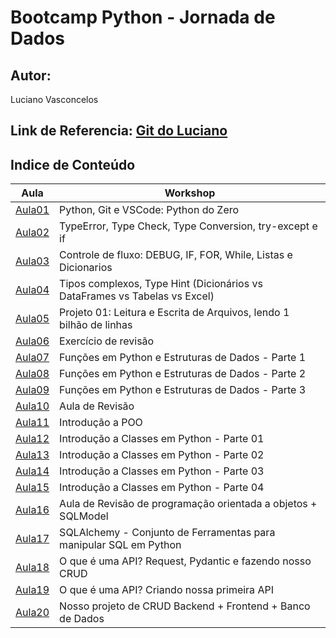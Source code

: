 # Bootcamp Python - Jornada de Dados
## Autor: 
Luciano Vasconcelos

## Link de Referencia: [Git do Luciano](https://github.com/lvgalvao/data-engineering-roadmap/tree/main/Bootcamp%20-%20Python%20para%20dados)

## Indice de Conteúdo

| Aula | Workshop |
| --- | --- |
| [Aula01](aula01/readme.md) | Python, Git e VSCode: Python do Zero|
| [Aula02](aula02/readme.md) | TypeError, Type Check, Type Conversion, try-except e if|
| [Aula03](aula03/readme.md) | Controle de fluxo: DEBUG, IF, FOR, While, Listas e Dicionarios|
| [Aula04](aula04/readme.md) | Tipos complexos, Type Hint (Dicionários vs DataFrames vs Tabelas vs Excel) |
| [Aula05](aula05/readme.md) | Projeto 01: Leitura e Escrita de Arquivos, lendo 1 bilhão de linhas |
| [Aula06](aula06/readme.md) | Exercício de revisão |
| [Aula07](aula07/readme.md) | Funções em Python e Estruturas de Dados - Parte 1 |
| [Aula08](aula08/readme.md) | Funções em Python e Estruturas de Dados - Parte 2 |
| [Aula09](aula09/readme.md) | Funções em Python e Estruturas de Dados - Parte 3 |
| [Aula10](aula10/readme.md) | Aula de Revisão |
| [Aula11](aula11/readme.md) | Introdução a POO |
| [Aula12](aula12/readme.md) | Introdução a Classes em Python - Parte 01 |
| [Aula13](aula13/readme.md) | Introdução a Classes em Python - Parte 02 |
| [Aula14](aula14/readme.md) | Introdução a Classes em Python - Parte 03 |
| [Aula15](aula15/readme.md) | Introdução a Classes em Python - Parte 04 |
| [Aula16](aula16/readme.md) | Aula de Revisão de programação orientada a objetos + SQLModel |
| [Aula17](aula17/readme.md) | SQLAlchemy - Conjunto de Ferramentas para manipular SQL em Python |
| [Aula18](aula18/readme.md) | O que é uma API? Request, Pydantic e fazendo nosso CRUD |
| [Aula19](aula19/readme.md) | O que é uma API? Criando nossa primeira API |
| [Aula20](aula20/readme.md) | Nosso projeto de CRUD Backend + Frontend + Banco de Dados |

